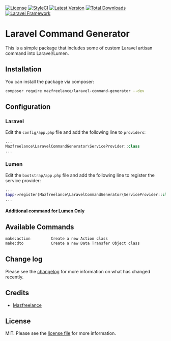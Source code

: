 [![License](https://img.shields.io/badge/License-MIT-yellow.svg?style=flat-square)](https://packagist.org/packages/mazfreelance/laravel-command-generator)
[![StyleCI](https://github.styleci.io/repos/7548986/shield?style=square)](https://packagist.org/packages/mazfreelance/laravel-command-generator)
[![Latest Version](https://img.shields.io/github/tag/mazfreelance/laravel-command-generator.svg?style=flat-square&label=release)](https://github.com/mazfreelance/laravel-command-generator/tags)
[![Total Downloads](https://img.shields.io/packagist/dt/mazfreelance/laravel-command-generator.svg?style=flat-square)](https://packagist.org/packages/mazfreelance/laravel-command-generator)
[![Laravel Framework](https://img.shields.io/badge/extension-Laravel_Framework-green.svg?style=flat-square)](#)

# Laravel Command Generator

This is a simple package that includes some of custom Laravel artisan command into Laravel/Lumen.

## Installation

You can install the package via composer:

```bash
composer require mazfreelance/laravel-command-generator --dev
```

## Configuration

### Laravel
Edit the `config/app.php` file and add the following line to `providers`:

```php
...
Mazfreelance\LaravelCommandGenerator\ServiceProvider::class
...
```


### Lumen
Edit the `bootstrap/app.php` file and add the following line to register the service provider:

```php
...
$app->register(Mazfreelance\LaravelCommandGenerator\ServiceProvider::class);
...
```

#### [Additional command for Lumen Only](https://github.com/raditzfarhan/lumen-command-generator)



## Available Commands

``` bash
make:action         Create a new Action class
make:dto            Create a new Data Transfer Object class
```

## Change log

Please see the [changelog](CHANGELOG.md) for more information on what has changed recently.

## Credits

- [Mazfreelance](https://github.com/mazfreelance)

## License

MIT. Please see the [license file](LICENSE) for more information.
